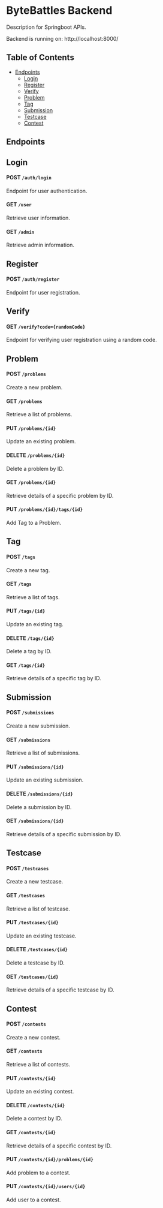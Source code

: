 # ByteBattles Backend

Description for Springboot APIs.

Backend is running on: http://localhost:8000/

## Table of Contents

- [Endpoints](#endpoints)
  - [Login](#login)
  - [Register](#register)
  - [Verify](#verify)
  - [Problem](#problem)
  - [Tag](#tag)
  - [Submission](#submission)
  - [Testcase](#testcase)
  - [Contest](#contest)

## Endpoints

## Login

#### POST ```/auth/login```

Endpoint for user authentication.

#### GET ```/user```

Retrieve user information.

#### GET ```/admin```

Retrieve admin information.

## Register

#### POST ```/auth/register```

Endpoint for user registration.

## Verify

#### GET ```/verify?code={randomCode}```

Endpoint for verifying user registration using a random code.

## Problem

#### POST ```/problems```

Create a new problem.

#### GET ```/problems```

Retrieve a list of problems.

#### PUT ```/problems/{id}```

Update an existing problem.

#### DELETE ```/problems/{id}```

Delete a problem by ID.

#### GET ```/problems/{id}```

Retrieve details of a specific problem by ID.

#### PUT ```/problems/{id}/tags/{id}```
Add Tag to a Problem.

## Tag

#### POST ```/tags```

Create a new tag.

#### GET ```/tags```

Retrieve a list of tags.

#### PUT ```/tags/{id}```

Update an existing tag.

#### DELETE ```/tags/{id}```

Delete a tag by ID.

#### GET ```/tags/{id}```

Retrieve details of a specific tag by ID.

## Submission

#### POST ```/submissions```

Create a new submission.

#### GET ```/submissions```

Retrieve a list of submissions.

#### PUT ```/submissions/{id}```

Update an existing submission.

#### DELETE ```/submissions/{id}```

Delete a submission by ID.

#### GET ```/submissions/{id}```

Retrieve details of a specific submission by ID.


## Testcase

#### POST ```/testcases```

Create a new testcase.

#### GET ```/testcases```

Retrieve a list of testcase.

#### PUT ```/testcases/{id}```

Update an existing testcase.

#### DELETE ```/testcases/{id}```

Delete a testcase by ID.

#### GET ```/testcases/{id}```

Retrieve details of a specific testcase by ID.


## Contest

#### POST ```/contests```

Create a new contest.

#### GET ```/contests```

Retrieve a list of contests.

#### PUT ```/contests/{id}```

Update an existing contest.

#### DELETE ```/contests/{id}```

Delete a contest by ID.

#### GET ```/contests/{id}```

Retrieve details of a specific contest by ID.

#### PUT ```/contests/{id}/problems/{id}```
Add problem to a contest.

#### PUT ```/contests/{id}/users/{id}```
Add user to a contest.